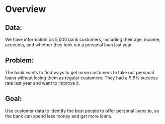 # Overview

## Data: 
We have information on 5,000 bank customers, including their age, income, accounts, and whether they took out a personal loan last year.

## Problem: 
The bank wants to find ways to get more customers to take out personal loans without losing them as regular customers. They had a 9.6% success rate last year and want to improve it.

## Goal: 
Use customer data to identify the best people to offer personal loans to, so the bank can spend less money and get more loans.
